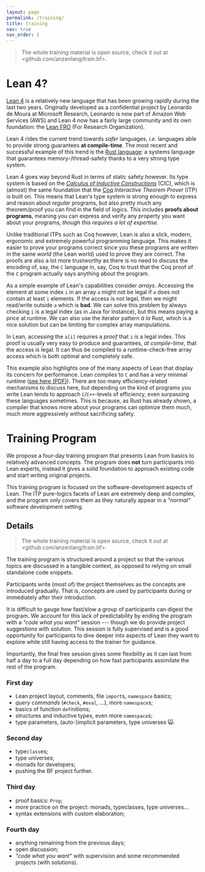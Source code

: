 ```yaml
---
layout: page
permalink: /training/
title: training
nav: true
nav_order: 2
---
```




> The whole training material is open source, check it out at <github.com/anzenlang/train.bf>.

# Lean 4?

[Lean 4][lean] is a relatively new language that has been growing rapidly during the last two years.
Originally developed as a confidential project by Leonardo de Moura at Microsoft Research, Leonardo
is now part of Amazon Web Services (AWS) and Lean 4 now has a fairly large community and its own
foundation: the [Lean FRO][fro] (For Research Organization).

Lean 4 rides the current trend towards *safer* languages, *i.e.* languages able to provide strong
guarantees **at compile-time**. The most recent and successful example of this trend is the [Rust
language][rust]: a systems language that guarantees memory-/thread-safety thanks to a very strong
type system.

Lean 4 goes way beyond Rust in terms of static safety however. Its type system is based on the
[*Calculus of Inductive Constructions*][cic] (CIC), which is (almost) the same foundation that the
[Coq] *Interactive Theorem Prover* (ITP) is built on. This means that Lean's type system is strong
enough to express and reason about *regular* programs, but also pretty much any theorem/proof you
can find in the field of logics. This includes **proofs about programs**, meaning you can express
and verify any property you want about your programs, *though this requires a lot of expertise*.

Unlike traditional ITPs such as Coq however, Lean is also a slick, modern, ergonomic and extremely
powerful programming language. This makes it easier to prove your programs correct since you these
programs are written in the same *world* (the Lean world) used to prove they are correct. The proofs
are also a lot more trustworthy as there is no need to discuss the encoding of, say, the `C`
language in, say, Coq to trust that the Coq proof of the `C` program actually says anything about
the program.

As a simple example of Lean's capabilities consider *arrays*. Accessing the element at some index
`i` in an array `a` might not be legal if `a` does not contain at least `i` elements. If the access
is not legal, then we might read/write outside `a` which is **bad**. We can solve this problem by
always checking `i` is a legal index (as in Java for instance), but this means paying a price at
runtime. We can also use the iterator pattern *à la* Rust, which is a nice solution but can be
limiting for complex array manipulations.

In Lean, accessing the `a[i]` requires a *proof* that `i` is a legal index. This proof is usually
very easy to produce and guarantees, *at compile-time*, that the access is legal. It can thus be
compiled to a runtime-check-free array access which is both optimal and completely safe.

This example also highlights one of the many aspects of Lean that display its concern for
performance. Lean compiles to `C` and has a *very* minimal runtime ([see here (PDF)][beans]). There
are too many efficiency-related mechanisms to discuss here, but depending on the kind of programs
you write Lean tends to approach `C`/`C++`-levels of efficiency, even surpassing these languages
sometimes. This is because, as Rust has already shown, a compiler that knows more about your
programs can optimize them much, much more aggressively without sacrificing safety.



# Training Program

We propose a four-day training program that presents Lean from basics to relatively advanced
concepts. The program does **not** turn participants into Lean experts, instead it gives a solid
foundation to approach existing code and start writing original projects.

This training program is focused on the software-development aspects of Lean. The ITP pure-logics
facets of Lean are extremely deep and complex, and the program only covers them as they naturally
appear in a *"normal"* software development setting.



## Details

> The whole training material is open source, check it out at <github.com/anzenlang/train.bf>.

The training program is structured around a project so that the various topics are discussed in a
tangible context, as opposed to relying on small standalone code snippets.

Participants write (most of) the project themselves as the concepts are introduced gradually. That
is, concepts are used by participants during or immediately after their introduction.

It is difficult to gauge how fast/slow a group of participants can digest the program. We account
for this lack of predictability by ending the program with a *"code what you want"* session ---
though we do provide project suggestions with solution. This session is fully supervised and is a
good opportunity for participants to dive deeper into aspects of Lean they want to explore while
still having access to the trainer for guidance.

Importantly, the final free session gives some flexibility as it can last from half a day to a full
day depending on how fast participants assimilate the rest of the program.

### First day

- Lean project layout, comments, file `import`s, `namespace` basics;
- *query commands* (`#check`, `#eval`, ...), more `namespace`s;
- basics of function `def`initions;
- structures and inductive types, even more `namespace`s;
- type parameters, (auto-)implicit parameters, type universes 🙀.

### Second day

- type`class`es;
- type universes;
- monads for developers;
- pushing the BF project further.

### Third day

- proof basics: `Prop`;
- more practice on the project: monads, typeclasses, type universes...
- syntax extensions with custom elaboration;

### Fourth day

- anything remaining from the previous days;
- open discussion;
- *"code what you want"* with supervision and some recommended projects (with solutions).



[lean]: https://lean-lang.org
[fro]: https://lean-fro.org
[rust]: https://www.rust-lang.org
[cic]: https://coq.inria.fr/doc/v8.9/refman/language/cic.html
[coq]: https://coq.inria.fr
[beans]: https://arxiv.org/pdf/1908.05647
